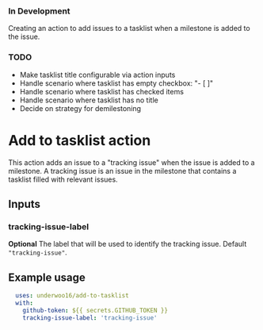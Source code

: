 ### In Development
Creating an action to add issues to a tasklist when a milestone is added to the issue.

### TODO
- Make tasklist title configurable via action inputs
- Handle scenario where tasklist has empty checkbox:  "- [ ]"
- Handle scenario where tasklist has checked items
- Handle scenario where tasklist has no title
- Decide on strategy for demilestoning

# Add to tasklist action

This action adds an issue to a "tracking issue" when the issue is added to a milestone.
A tracking issue is an issue in the milestone that contains a tasklist filled with relevant issues.

## Inputs

### tracking-issue-label

**Optional** The label that will be used to identify the tracking issue. Default `"tracking-issue"`.

## Example usage

```yaml
  uses: underwoo16/add-to-tasklist
  with:
    github-token: ${{ secrets.GITHUB_TOKEN }}
    tracking-issue-label: 'tracking-issue'
```